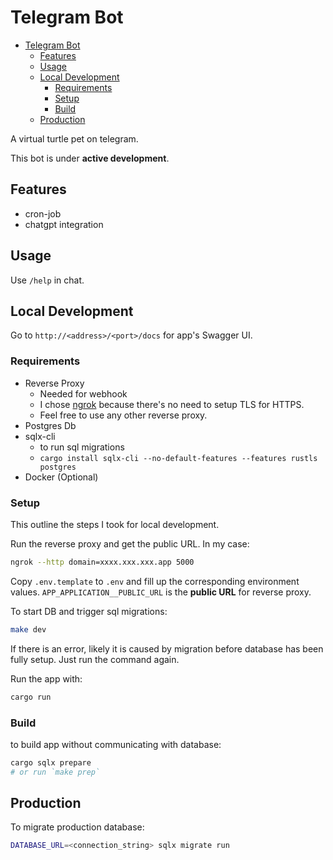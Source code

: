 # Telegram Bot

<!--toc:start-->
- [Telegram Bot](#telegram-bot)
  - [Features](#features)
  - [Usage](#usage)
  - [Local Development](#local-development)
    - [Requirements](#requirements)
    - [Setup](#setup)
    - [Build](#build)
  - [Production](#production)
<!--toc:end-->

A virtual turtle pet on telegram.

This bot is under **active development**.

## Features

- cron-job
- chatgpt integration

## Usage

Use `/help` in chat.

## Local Development

Go to `http://<address>/<port>/docs` for app's Swagger UI.

### Requirements

- Reverse Proxy
  - Needed for webhook
  - I chose [ngrok](https://ngrok.com/) because there's no need to
  setup TLS for HTTPS.
  - Feel free to use any other reverse proxy.
- Postgres Db
- sqlx-cli
  - to run sql migrations
  - `cargo install sqlx-cli --no-default-features --features rustls postgres`
- Docker (Optional)

### Setup

This outline the steps I took for local development.

Run the reverse proxy and get the public URL.
In my case:

```sh
ngrok --http domain=xxxx.xxx.xxx.app 5000
```

Copy `.env.template` to `.env` and fill up the corresponding environment values.
`APP_APPLICATION__PUBLIC_URL` is the **public URL** for reverse proxy.

To start DB and trigger sql migrations:

```sh
make dev
```

If there is an error, likely it is caused by migration before database has been
fully setup. Just run the command again.

Run the app with:

```sh
cargo run
```

### Build

to build app without communicating with database:

```sh
cargo sqlx prepare
# or run `make prep`
```

## Production

To migrate production database:

```sh
DATABASE_URL=<connection_string> sqlx migrate run
```
